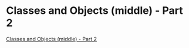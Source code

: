 # Classes and Objects (middle) - Part 2
[Classes and Objects (middle) - Part 2](https://aiwithcloud.com/2022/09/15/classes_and_objects_middle___part_2/)